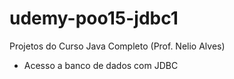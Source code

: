 # udemy-poo15-jdbc1

Projetos do Curso Java Completo (Prof. Nelio Alves)

- Acesso a banco de dados com JDBC
